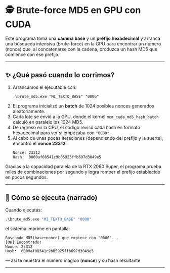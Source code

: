 
# 🕵️ Brute-force MD5 en GPU con CUDA

Este programa toma una **cadena base** y un **prefijo hexadecimal** y arranca una búsqueda intensiva (brute-force) en la GPU para encontrar un número (nonce) que, al concatenarse con la cadena, produzca un hash MD5 que comience con ese prefijo.

---

## ✨ ¿Qué pasó cuando lo corrimos?

1. Arrancamos el ejecutable con:
   ```
   .\brute_md5.exe "MI_TEXTO_BASE" "0000"
   ```
2. El programa inicializó un **batch** de 1024 posibles nonces generados aleatoriamente.
3. Cada lote se envió a la GPU, donde el kernel `mcm_cuda_md5_hash_batch` calculó en paralelo los 1024 MD5.
4. De regreso en la CPU, el código revisó cada hash en formato hexadecimal para ver si empezaba con `"0000"`.
5. Al cabo de unas pocas iteraciones (dependiendo del prefijo y la suerte), encontró el **nonce 23312**:
   ```
   Nonce: 23312
   Hash:  0000af08541c9b05925ffb697d3049e5
   ```

Gracias a la capacidad paralela de la RTX 2060 Super, el programa prueba miles de combinaciones por segundo y logra romper el prefijo establecido en pocos segundos.

---

## 🚀 Cómo se ejecuta (narrado)

Cuando ejecutás:
```bat
.\brute_md5.exe "MI_TEXTO_BASE" "0000"
```
el sistema imprime en pantalla:
```
Buscando MD5(base+nonce) que empiece con "0000"...
[OK] Encontrado!
Nonce: 23312
Hash:  0000af08541c9b05925ffb697d3049e5
```
— así te muestra el número mágico (**nonce**) y su hash resultante

---